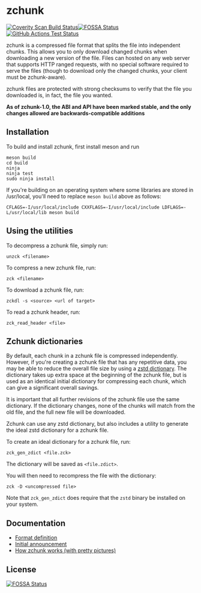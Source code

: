 # zchunk

[![Coverity Scan Build Status](https://img.shields.io/coverity/scan/16509.svg)](https://scan.coverity.com/projects/zchunk-zchunk)[![FOSSA Status](https://app.fossa.com/api/projects/git%2Bgithub.com%2Fzchunk%2Fzchunk.svg?type=shield)](https://app.fossa.com/projects/git%2Bgithub.com%2Fzchunk%2Fzchunk?ref=badge_shield)
<br>
[![GitHub Actions Test Status](https://github.com/zchunk/zchunk/actions/workflows/main.yml/badge.svg)](https://github.com/zchunk/zchunk/actions)

zchunk is a compressed file format that splits the file into independent chunks.
This allows you to only download changed chunks when downloading a new version
of the file.  Files can hosted on any web server that supports HTTP ranged
requests, with no special software required to serve the files (though to
download only the changed chunks, your client must be zchunk-aware).

zchunk files are protected with strong checksums to verify that the file you
downloaded is, in fact, the file you wanted.

**As of zchunk-1.0, the ABI and API have been marked stable, and the only changes
allowed are backwards-compatible additions**

## Installation
To build and install zchunk, first install meson and run
```
meson build
cd build
ninja
ninja test
sudo ninja install
```

If you're building on an operating system where some libraries are stored in
/usr/local, you'll need to replace `meson build` above as follows:
```
CFLAGS=-I/usr/local/include CXXFLAGS=-I/usr/local/include LDFLAGS=-L/usr/local/lib meson build
```

## Using the utilities
To decompress a zchunk file, simply run:
```
unzck <filename>
```

To compress a new zchunk file, run:
```
zck <filename>
```

To download a zchunk file, run:
```
zckdl -s <source> <url of target>
```

To read a zchunk header, run:
```
zck_read_header <file>
```


## Zchunk dictionaries

By default, each chunk in a zchunk file is compressed independently.  However,
if you're creating a zchunk file that has any repetitive data, you may
be able to reduce the overall file size by using a [zstd dictionary](https://facebook.github.io/zstd/#small-data).
The dictionary takes up extra space at the beginning of the zchunk file, but is
used as an identical initial dictionary for compressing each chunk, which can
give a significant overall savings.

It is important that all further revisions of the zchunk file use the same
dictionary.  If the dictionary changes, none of the chunks will match from the
old file, and the full new file will be downloaded.

Zchunk can use any zstd dictionary, but also includes a utility to generate the
ideal zstd dictionary for a zchunk file.

To create an ideal dictionary for a zchunk file, run:
```
zck_gen_zdict <file.zck>
```

The dictionary will be saved as `<file.zdict>`.

You will then need to recompress the file with the dictionary:
```
zck -D <uncompressed file>
```

Note that `zck_gen_zdict` does require that the `zstd` binary be installed on
your system.


## Documentation
- [Format definition](zchunk_format.txt)
- [Initial announcement](https://www.jdieter.net/posts/2018/04/30/introducing-zchunk)
- [How zchunk works (with pretty pictures)](https://www.jdieter.net/posts/2018/05/31/what-is-zchunk)


## License
[![FOSSA Status](https://app.fossa.com/api/projects/git%2Bgithub.com%2Fzchunk%2Fzchunk.svg?type=large)](https://app.fossa.com/projects/git%2Bgithub.com%2Fzchunk%2Fzchunk?ref=badge_large)
